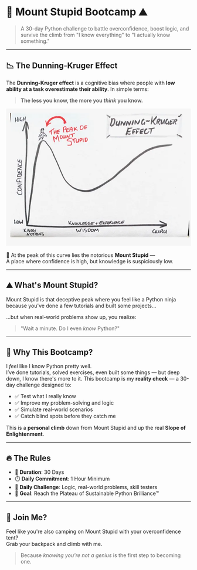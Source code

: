 # 🧠 Mount Stupid Bootcamp ⛰️

> A 30-day Python challenge to battle overconfidence, boost logic, and survive the climb from "I know everything" to "I actually know something."

---

## 📉 The Dunning-Kruger Effect

The **Dunning-Kruger effect** is a cognitive bias where people with **low ability at a task overestimate their ability**. In simple terms:  
> **The less you know, the more you *think* you know.**

![Dunning-Kruger Graph](./Dunning-Kruger.webp)

🔺 At the peak of this curve lies the notorious **Mount Stupid** —  
A place where confidence is high, but knowledge is suspiciously low.

---

## ⛰️ What's Mount Stupid?

Mount Stupid is that deceptive peak where you feel like a Python ninja because you've done a few tutorials and built some projects...

...but when real-world problems show up, you realize:
> "Wait a minute. Do I even *know* Python?"

---

## 🧠 Why This Bootcamp?

I *feel* like I know Python pretty well.  
I’ve done tutorials, solved exercises, even built some things — but deep down, I know there's more to it. This bootcamp is my **reality check** — a 30-day challenge designed to:

- ✅ Test what I really know
- ✅ Improve my problem-solving and logic
- ✅ Simulate real-world scenarios
- ✅ Catch blind spots before they catch me

This is a **personal climb** down from Mount Stupid and up the real **Slope of Enlightenment**.

---

## 🔥 The Rules

- 📆 **Duration**: 30 Days
- ⏱️ **Daily Commitment**: 1 Hour Minimum
- 🧩 **Daily Challenge**: Logic, real-world problems, skill testers
- 🧠 **Goal**: Reach the Plateau of Sustainable Python Brilliance™

---

## 🏁 Join Me?

Feel like you're also camping on Mount Stupid with your overconfidence tent?  
Grab your backpack and climb with me.

> Because *knowing you're not a genius* is the first step to becoming one.
 